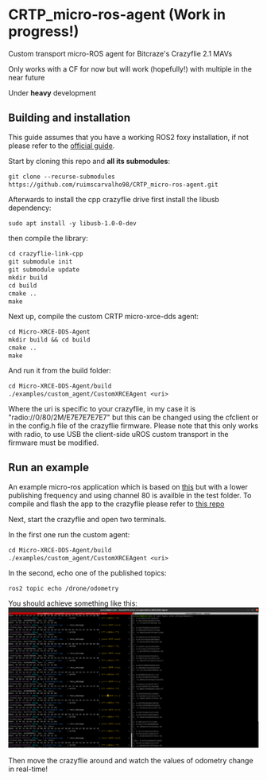 # CRTP_micro-ros-agent (Work in progress!)

Custom transport micro-ROS agent for Bitcraze's Crazyflie 2.1 MAVs

Only works with a CF for now but will work (hopefully!) with multiple in the near future

Under **heavy** development

## Building and installation

This guide assumes that you have a working ROS2 foxy installation, if not please refer to the [official guide](https://docs.ros.org/en/foxy/Installation.html).

Start by cloning this repo and **all its submodules**:

```
git clone --recurse-submodules https://github.com/ruimscarvalho98/CRTP_micro-ros-agent.git
```

Afterwards to install the cpp crazyflie drive first install the libusb dependency:

```
sudo apt install -y libusb-1.0-0-dev
```
then compile the library:
```
cd crazyflie-link-cpp
git submodule init 
git submodule update
mkdir build
cd build
cmake ..
make
```

Next up, compile the custom CRTP micro-xrce-dds agent:

```
cd Micro-XRCE-DDS-Agent
mkdir build && cd build
cmake ..
make
```

And run it from the build folder:

```
cd Micro-XRCE-DDS-Agent/build
./examples/custom_agent/CustomXRCEAgent <uri>
```

Where the uri is specific to your crazyflie, in my case it is "radio://0/80/2M/E7E7E7E7E7" but this can be changed using the cfclient or in the config.h file of the crazyflie firmware. Please note that this only works with radio, to use USB the client-side uROS custom transport in the firmware must be modified.

## Run an example

An example micro-ros application which is based on [this](https://github.com/micro-ROS/freertos_apps) but with a lower publishing frequency and using channel 80 is availble in the test folder. To compile and flash the app to the crazyflie please refer to [this repo](https://github.com/micro-ROS/micro_ros_setup)

Next, start the crazyflie and open two terminals.

In the first one run the custom agent:

```
cd Micro-XRCE-DDS-Agent/build
./examples/custom_agent/CustomXRCEAgent <uri>
```

In the second, echo one of the published topics:

```
ros2 topic echo /drone/odometry
```

You should achieve something like this:
![alt text](img/expected.png)

Then move the crazyflie around and watch the values of odometry change in real-time!

